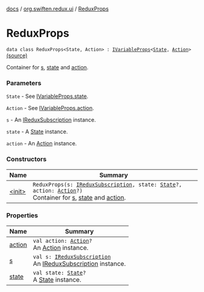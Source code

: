 [docs](../../index.md) / [org.swiften.redux.ui](../index.md) / [ReduxProps](./index.md)

# ReduxProps

`data class ReduxProps<State, Action> : `[`IVariableProps`](../-i-variable-props/index.md)`<`[`State`](index.md#State)`, `[`Action`](index.md#Action)`>` [(source)](https://github.com/protoman92/KotlinRedux/tree/master/common/common-ui/src/main/kotlin/org/swiften/redux/ui/Props.kt#L39)

Container for [s](s.md), [state](state.md) and [action](action.md).

### Parameters

`State` - See [IVariableProps.state](../-i-variable-props/state.md).

`Action` - See [IVariableProps.action](../-i-variable-props/action.md).

`s` - An [IReduxSubscription](../../org.swiften.redux.core/-i-redux-subscription/index.md) instance.

`state` - A [State](index.md#State) instance.

`action` - An [Action](index.md#Action) instance.

### Constructors

| Name | Summary |
|---|---|
| [&lt;init&gt;](-init-.md) | `ReduxProps(s: `[`IReduxSubscription`](../../org.swiften.redux.core/-i-redux-subscription/index.md)`, state: `[`State`](index.md#State)`?, action: `[`Action`](index.md#Action)`?)`<br>Container for [s](s.md), [state](state.md) and [action](action.md). |

### Properties

| Name | Summary |
|---|---|
| [action](action.md) | `val action: `[`Action`](index.md#Action)`?`<br>An [Action](index.md#Action) instance. |
| [s](s.md) | `val s: `[`IReduxSubscription`](../../org.swiften.redux.core/-i-redux-subscription/index.md)<br>An [IReduxSubscription](../../org.swiften.redux.core/-i-redux-subscription/index.md) instance. |
| [state](state.md) | `val state: `[`State`](index.md#State)`?`<br>A [State](index.md#State) instance. |
